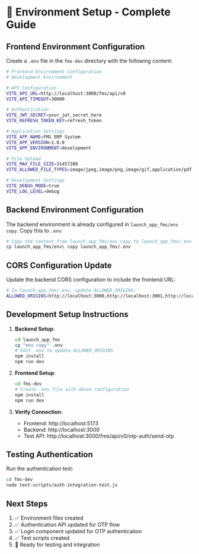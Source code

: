 # 🔧 Environment Setup - Complete Guide

## Frontend Environment Configuration

Create a `.env` file in the `fms-dev` directory with the following content:

```bash
# Frontend Environment Configuration
# Development Environment

# API Configuration
VITE_API_URL=http://localhost:3000/fms/api/v0
VITE_API_TIMEOUT=30000

# Authentication
VITE_JWT_SECRET=your_jwt_secret_here
VITE_REFRESH_TOKEN_KEY=refresh_token

# Application Settings
VITE_APP_NAME=FMS ERP System
VITE_APP_VERSION=1.0.0
VITE_APP_ENVIRONMENT=development

# File Upload
VITE_MAX_FILE_SIZE=31457280
VITE_ALLOWED_FILE_TYPES=image/jpeg,image/png,image/gif,application/pdf,application/msword,application/vnd.openxmlformats-officedocument.wordprocessingml.document

# Development Settings
VITE_DEBUG_MODE=true
VITE_LOG_LEVEL=debug
```

## Backend Environment Configuration

The backend environment is already configured in `launch_app_fms/env copy`. Copy this to `.env`:

```bash
# Copy the content from launch_app_fms/env copy to launch_app_fms/.env
cp launch_app_fms/env\ copy launch_app_fms/.env
```

## CORS Configuration Update

Update the backend CORS configuration to include the frontend URL:

```bash
# In launch_app_fms/.env, update ALLOWED_ORIGINS:
ALLOWED_ORIGINS=http://localhost:3000,http://localhost:3001,http://localhost:5173,https://yourdomain.com
```

## Development Setup Instructions

1. **Backend Setup**:
   ```bash
   cd launch_app_fms
   cp "env copy" .env
   # Edit .env to update ALLOWED_ORIGINS
   npm install
   npm run dev
   ```

2. **Frontend Setup**:
   ```bash
   cd fms-dev
   # Create .env file with above configuration
   npm install
   npm run dev
   ```

3. **Verify Connection**:
   - Frontend: http://localhost:5173
   - Backend: http://localhost:3000
   - Test API: http://localhost:3000/fms/api/v0/otp-auth/send-otp

## Testing Authentication

Run the authentication test:

```bash
cd fms-dev
node test-scripts/auth-integration-test.js
```

## Next Steps

1. ✅ Environment files created
2. ✅ Authentication API updated for OTP flow
3. ✅ Login component updated for OTP authentication
4. ✅ Test scripts created
5. 🔄 Ready for testing and integration

